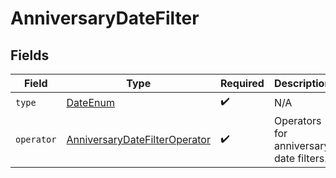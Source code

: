 # AnniversaryDateFilter


## Fields

| Field                                                                                     | Type                                                                                      | Required                                                                                  | Description                                                                               |
| ----------------------------------------------------------------------------------------- | ----------------------------------------------------------------------------------------- | ----------------------------------------------------------------------------------------- | ----------------------------------------------------------------------------------------- |
| `type`                                                                                    | [DateEnum](../../models/components/DateEnum.md)                                           | :heavy_check_mark:                                                                        | N/A                                                                                       |
| `operator`                                                                                | [AnniversaryDateFilterOperator](../../models/components/AnniversaryDateFilterOperator.md) | :heavy_check_mark:                                                                        | Operators for anniversary date filters.                                                   |